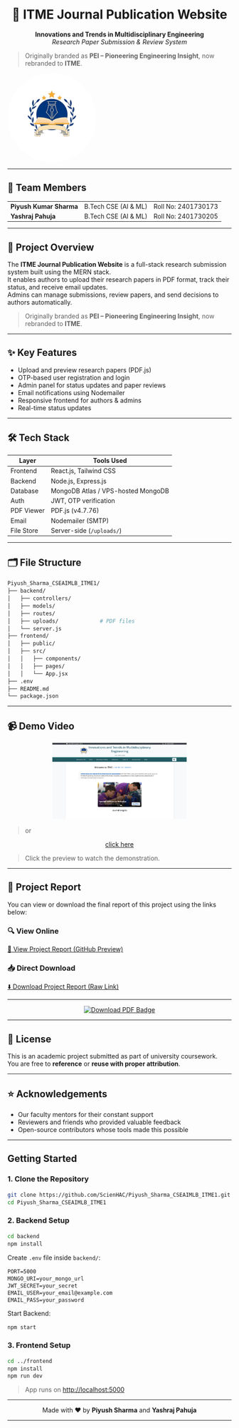 <h1 align="center">🧠 ITME Journal Publication Website</h1>

<p align="center">
  <b>Innovations and Trends in Multidisciplinary Engineering</b><br/>
  <i>Research Paper Submission & Review System</i>
</p>

> Originally branded as **PEI – Pioneering Engineering Insight**, now rebranded to **ITME**.

<div style="width: 200px; height: 200px; border-radius: 50%; overflow: hidden;">
  <img src="./banner.jpg" alt="ITME Banner" width="100%" height="100%" style="object-fit: cover;">
</div>


---

## 👥 Team Members

<table>
  <tr>
    <td><b>Piyush Kumar Sharma</b></td>
    <td>B.Tech CSE (AI & ML)</td>
    <td>Roll No: 2401730173</td>
  </tr>
  <tr>
    <td><b>Yashraj Pahuja</b></td>
    <td>B.Tech CSE (AI & ML)</td>
    <td>Roll No: 2401730205</td>
  </tr>
</table>

---

## 📌 Project Overview

The **ITME Journal Publication Website** is a full-stack research submission system built using the MERN stack.  
It enables authors to upload their research papers in PDF format, track their status, and receive email updates.  
Admins can manage submissions, review papers, and send decisions to authors automatically.

> Originally branded as **PEI – Pioneering Engineering Insight**, now rebranded to **ITME**.

---

## ✨ Key Features

- Upload and preview research papers (PDF.js)
- OTP-based user registration and login
- Admin panel for status updates and paper reviews
- Email notifications using Nodemailer
- Responsive frontend for authors & admins
- Real-time status updates

---

## 🛠️ Tech Stack

| Layer       | Tools Used                             |
|------------|------------------------------------------|
| Frontend   | React.js, Tailwind CSS                   |
| Backend    | Node.js, Express.js                      |
| Database   | MongoDB Atlas / VPS-hosted MongoDB       |
| Auth       | JWT, OTP verification                    |
| PDF Viewer | PDF.js (v4.7.76)                         |
| Email      | Nodemailer (SMTP)                        |
| File Store | Server-side (`/uploads/`)                |

---

## 🗂️ File Structure

```bash
Piyush_Sharma_CSEAIMLB_ITME1/
├── backend/
│   ├── controllers/
│   ├── models/
│   ├── routes/
│   ├── uploads/             # PDF files
│   └── server.js
├── frontend/
│   ├── public/
│   ├── src/
│   │   ├── components/
│   │   ├── pages/
│   │   └── App.jsx
├── .env
├── README.md
└── package.json
```
---

## 📹 Demo Video

<p align="center">
  <a href="https://drive.google.com/file/d/17AKyfIHbAo9vpoaO5KWR0EYQYAxDKdgD/preview" target="_blank">
    <img src="assets/video-preview.png" alt="Demo Video" width="60%" />
  </a>
</p>

>or

<p align="center">
  <a href="https://drive.google.com/file/d/17AKyfIHbAo9vpoaO5KWR0EYQYAxDKdgD/preview" target="_blank">
    click here
  </a>
</p>

> Click the preview to watch the demonstration.

---

## 📄 Project Report

You can view or download the final report of this project using the links below:

### 🔍 View Online  
[📖 View Project Report (GitHub Preview)](https://github.com/ScienHAC/Piyush_Sharma_CSEAIMLB_ITME/blob/main/Project-Report.pdf)

### 📥 Direct Download  
[⬇️ Download Project Report (Raw Link)](https://raw.githubusercontent.com/ScienHAC/Piyush_Sharma_CSEAIMLB_ITME/main/Project-Report.pdf)

---

<p align="center">
  <a href="https://raw.githubusercontent.com/ScienHAC/Piyush_Sharma_CSEAIMLB_ITME/main/Project-Report.pdf" download>
    <img src="https://img.shields.io/badge/Download%20PDF-Click%20Here-green?style=for-the-badge&logo=adobeacrobatreader&logoColor=white" alt="Download PDF Badge"/>
  </a>
</p>

---

## 🧾 License

This is an academic project submitted as part of university coursework.  
You are free to **reference** or **reuse with proper attribution**.

---

## ⭐ Acknowledgements

- Our faculty mentors for their constant support  
- Reviewers and friends who provided valuable feedback  
- Open-source contributors whose tools made this possible  

---

## Getting Started

### 1. Clone the Repository

```bash
git clone https://github.com/ScienHAC/Piyush_Sharma_CSEAIMLB_ITME1.git
cd Piyush_Sharma_CSEAIMLB_ITME1
```

### 2. Backend Setup

```bash
cd backend
npm install
```

Create `.env` file inside `backend/`:

```env
PORT=5000  
MONGO_URI=your_mongo_url  
JWT_SECRET=your_secret  
EMAIL_USER=your_email@example.com  
EMAIL_PASS=your_password
```

Start Backend:

```bash
npm start
```

### 3. Frontend Setup

```bash
cd ../frontend
npm install
npm run dev
```

> App runs on [http://localhost:5000](http://localhost:5000)

---

<p align="center">
  Made with ❤️ by <b>Piyush Sharma</b> and <b>Yashraj Pahuja</b>
</p>

---
